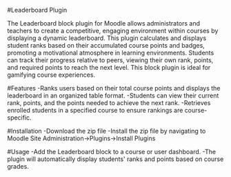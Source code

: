 #Leaderboard Plugin

The Leaderboard block plugin for Moodle allows administrators and teachers to create a competitive, engaging environment within courses by displaying a dynamic leaderboard. This plugin calculates and displays student ranks based on their 
accumulated course points and badges, promoting a motivational atmosphere in learning environments. Students can track their progress relative to peers, viewing their own rank, points, and required points to reach the next level. This block plugin is ideal for gamifying course experiences.

#Features
-Ranks users based on their total course points and displays the leaderboard in an organized table format.
-Students can view their current rank, points, and the points needed to achieve the next rank.
-Retrieves enrolled students in a specified course to ensure rankings are course-specific.

#Installation 
-Download the zip file 
-Install the zip file by navigating to Moodle Site Administration->Plugins->Install Plugins

#Usage 
-Add the Leaderboard block to a course or user dashboard. 
-The plugin will automatically display students' ranks and points based on course grades.
